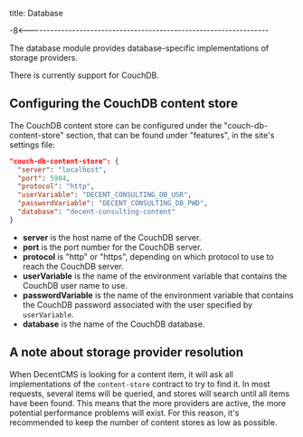 title: Database

-8<------------------------------------------------------------------

The database module provides database-specific implementations of
storage providers.

There is currently support for CouchDB.

Configuring the CouchDB content store
-------------------------------------

The CouchDB content store can be configured under the
"couch-db-content-store" section, that can be found under "features",
in the site's settings file:

```json
"couch-db-content-store": {
  "server": "localhost",
  "port": 5984,
  "protocol": "http",
  "userVariable": "DECENT_CONSULTING_DB_USR",
  "passwordVariable": "DECENT_CONSULTING_DB_PWD",
  "database": "decent-consulting-content"
}
```

* **server** is the host name of the CouchDB server.
* **port** is the port number for the CouchDB server.
* **protocol** is "http" or "https", depending on which protocol to
  use to reach the CouchDB server.
* **userVariable** is the name of the environment variable that
  contains the CouchDB user name to use.
* **passwordVariable** is the name of the environment variable that
  contains the CouchDB password associated with the user specified by
  `userVariable`.
* **database** is the name of the CouchDB database.

A note about storage provider resolution
----------------------------------------

When DecentCMS is looking for a content item, it will ask all
implementations of the `content-store` contract to try to find it.
In most requests, several items will be queried, and stores will
search until all items have been found.
This means that the more providers are active, the more potential
performance problems will exist.
For this reason, it's recommended to keep the number of content
stores as low as possible.
